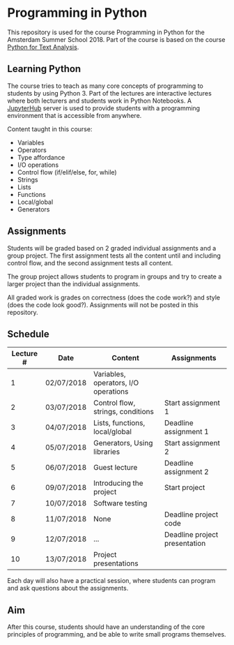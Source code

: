 Programming in Python
=====================

This repository is used for the course Programming in Python for the Amsterdam Summer School 2018. Part of the course is
based on the course [Python for Text Analysis](https://github.com/cltl/python-for-text-analysis).

Learning Python
---------------

The course tries to teach as many core concepts of programming to students by using Python 3. Part of the lectures are
interactive lectures where both lecturers and students work in Python Notebooks. A
[JupyterHub](https://github.com/jupyterhub/jupyterhub) server is used to provide students with a programming environment
that is accessible from anywhere.

Content taught in this course:

* Variables
* Operators
* Type affordance
* I/O operations
* Control flow (if/elif/else, for, while)
* Strings
* Lists
* Functions
* Local/global
* Generators

Assignments
-----------

Students will be graded based on 2 graded individual assignments and a group project. The first assignment tests all the
content until and including control flow, and the second assignment tests all content.

The group project allows students to program in groups and try to create a larger project than the individual
assignments.

All graded work is grades on correctness (does the code work?) and style (does the code look good?). Assignments will
not be posted in this repository.

Schedule
--------

| Lecture # | Date       | Content                              | Assignments                   |
|-----------|------------|--------------------------------------|-------------------------------|
| 1         | 02/07/2018 | Variables, operators, I/O operations |                               |
| 2         | 03/07/2018 | Control flow, strings, conditions    | Start assignment 1            |
| 3         | 04/07/2018 | Lists, functions, local/global       | Deadline assignment 1         |
| 4         | 05/07/2018 | Generators, Using libraries          | Start assignment 2            |
| 5         | 06/07/2018 | Guest lecture                        | Deadline assignment 2         |
| 6         | 09/07/2018 | Introducing the project              | Start project                 |
| 7         | 10/07/2018 | Software testing                     |                               |
| 8         | 11/07/2018 | None                                 | Deadline project code         |
| 9         | 12/07/2018 | ...                                  | Deadline project presentation |
| 10        | 13/07/2018 | Project presentations                |                               |

Each day will also have a practical session, where students can program and ask questions about the assignments.

Aim
---

After this course, students should have an understanding of the core principles of programming, and be able to write
small programs themselves.
